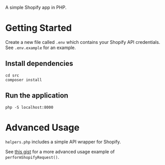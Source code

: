 A simple Shopify app in PHP.

# Getting Started

Create a new file called `.env` which contains your Shopify API credentials. See `.env.example` for an example.

## Install dependencies
```shell
cd src
composer install
```

## Run the application
`php -S localhost:8000`

# Advanced Usage

`helpers.php` includes a simple API wrapper for Shopify.

See [this gist](https://gist.github.com/jamiemtdwyer/e109bcab1ff187f6341b7077904e47d6) for a more advanced usage example of `performShopifyRequest()`.
